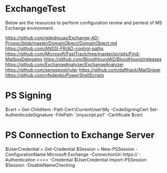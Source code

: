 # ExchangeTest
Below are the resources to perform configuration review and pentest of MS Exchange environment.

https://github.com/gdedrouas/Exchange-AD-Privesc/blob/master/DomainObject/DomainObject.md
https://github.com/ANSSI-FR/AD-control-paths
https://github.com/Microsoft/FastTrack/tree/master/scripts/Find-MailboxDelegates
https://github.com/BloodHoundAD/BloodHound/releases
https://github.com/ExchangeAnalyzer/ExchangeAnalyzer
https://github.com/sensepost/ruler
https://github.com/dafthack/MailSniper
https://github.com/vfedenko/PowerShellScripts

# PS Signing

$cert = Get-ChildItem -Path Cert:\CurrentUser\My -CodeSigningCert
Set-AuthenticodeSignature -FilePath '.\myscript.ps1' -Certificate $cert

# PS Connection to Exchange Server

$UserCredential = Get-Credential
$Session = New-PSSession -ConfigurationName Microsoft.Exchange -ConnectionUri https://<NAME> -Authentication <<>> -Credential $UserCredential
Import-PSSession $Session -DisableNameChecking
